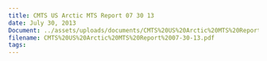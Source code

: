 ```yaml
---
title: CMTS US Arctic MTS Report 07 30 13
date: July 30, 2013
Document: ../assets/uploads/documents/CMTS%20US%20Arctic%20MTS%20Report%2007-30-13.pdf
filename: CMTS%20US%20Arctic%20MTS%20Report%2007-30-13.pdf
tags:
---
```

